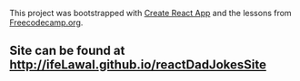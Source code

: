 This project was bootstrapped with [Create React
App](https://github.com/facebook/create-react-app) and the lessons from [Freecodecamp.org](https://www.freecodecamp.org/learn/front-end-libraries/react/).

## Site can be found at http://ifeLawal.github.io/reactDadJokesSite
